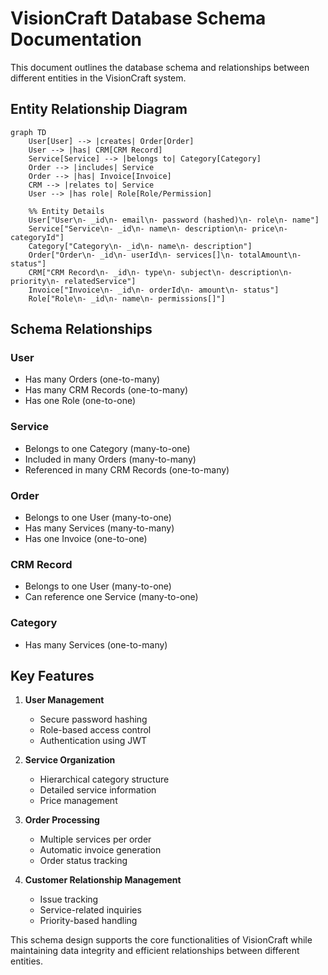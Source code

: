 # VisionCraft Database Schema Documentation

This document outlines the database schema and relationships between different entities in the VisionCraft system.

## Entity Relationship Diagram

```mermaid
graph TD
    User[User] --> |creates| Order[Order]
    User --> |has| CRM[CRM Record]
    Service[Service] --> |belongs to| Category[Category]
    Order --> |includes| Service
    Order --> |has| Invoice[Invoice]
    CRM --> |relates to| Service
    User --> |has role| Role[Role/Permission]

    %% Entity Details
    User["User\n- _id\n- email\n- password (hashed)\n- role\n- name"]
    Service["Service\n- _id\n- name\n- description\n- price\n- categoryId"]
    Category["Category\n- _id\n- name\n- description"]
    Order["Order\n- _id\n- userId\n- services[]\n- totalAmount\n- status"]
    CRM["CRM Record\n- _id\n- type\n- subject\n- description\n- priority\n- relatedService"]
    Invoice["Invoice\n- _id\n- orderId\n- amount\n- status"]
    Role["Role\n- _id\n- name\n- permissions[]"]
```

## Schema Relationships

### User
- Has many Orders (one-to-many)
- Has many CRM Records (one-to-many)
- Has one Role (one-to-one)

### Service
- Belongs to one Category (many-to-one)
- Included in many Orders (many-to-many)
- Referenced in many CRM Records (one-to-many)

### Order
- Belongs to one User (many-to-one)
- Has many Services (many-to-many)
- Has one Invoice (one-to-one)

### CRM Record
- Belongs to one User (many-to-one)
- Can reference one Service (many-to-one)

### Category
- Has many Services (one-to-many)

## Key Features

1. **User Management**
   - Secure password hashing
   - Role-based access control
   - Authentication using JWT

2. **Service Organization**
   - Hierarchical category structure
   - Detailed service information
   - Price management

3. **Order Processing**
   - Multiple services per order
   - Automatic invoice generation
   - Order status tracking

4. **Customer Relationship Management**
   - Issue tracking
   - Service-related inquiries
   - Priority-based handling

This schema design supports the core functionalities of VisionCraft while maintaining data integrity and efficient relationships between different entities.